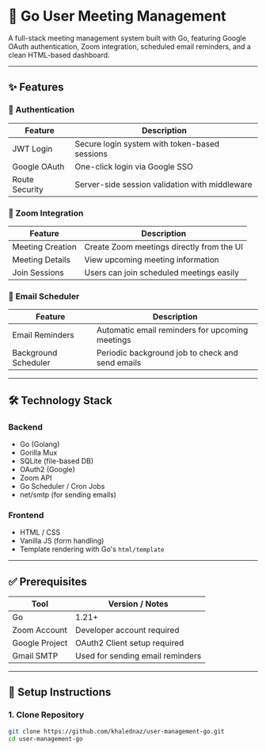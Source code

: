# 👥 Go User Meeting Management

A full-stack meeting management system built with Go, featuring Google OAuth authentication, Zoom integration, scheduled email reminders, and a clean HTML-based dashboard.

---

## ✨ Features

### 🔐 Authentication

| Feature        | Description                                       |
|----------------|---------------------------------------------------|
| JWT Login      | Secure login system with token-based sessions     |
| Google OAuth   | One-click login via Google SSO                    |
| Route Security | Server-side session validation with middleware    |

### 📅 Zoom Integration

| Feature           | Description                                   |
|-------------------|-----------------------------------------------|
| Meeting Creation  | Create Zoom meetings directly from the UI     |
| Meeting Details   | View upcoming meeting information              |
| Join Sessions     | Users can join scheduled meetings easily       |

### 📧 Email Scheduler

| Feature               | Description                                          |
|-----------------------|------------------------------------------------------|
| Email Reminders       | Automatic email reminders for upcoming meetings      |
| Background Scheduler  | Periodic background job to check and send emails     |

---

## 🛠 Technology Stack

### Backend

- Go (Golang)
- Gorilla Mux
- SQLite (file-based DB)
- OAuth2 (Google)
- Zoom API
- Go Scheduler / Cron Jobs
- net/smtp (for sending emails)

### Frontend

- HTML / CSS
- Vanilla JS (form handling)
- Template rendering with Go's `html/template`

---

## ✅ Prerequisites

| Tool            | Version / Notes                  |
|-----------------|-----------------------------------|
| Go              | 1.21+                             |
| Zoom Account    | Developer account required        |
| Google Project  | OAuth2 Client setup required      |
| Gmail SMTP      | Used for sending email reminders  |

---

## 🚀 Setup Instructions

### 1. Clone Repository

```bash
git clone https://github.com/khalednaz/user-management-go.git
cd user-management-go
